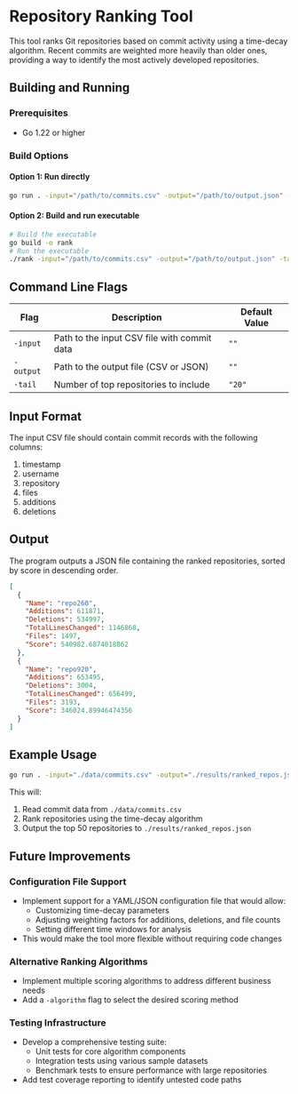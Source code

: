 # Repository Ranking Tool
This tool ranks Git repositories based on commit activity using a time-decay algorithm. Recent commits are weighted more heavily than older ones, providing a way to identify the most actively developed repositories.

## Building and Running
### Prerequisites
- Go 1.22 or higher

### Build Options
#### Option 1: Run directly
```bash
go run . -input="/path/to/commits.csv" -output="/path/to/output.json" -tail=20
```

#### Option 2: Build and run executable
```bash
# Build the executable
go build -o rank
# Run the executable
./rank -input="/path/to/commits.csv" -output="/path/to/output.json" -tail=20
```

## Command Line Flags
| Flag      | Description                                  | Default Value |
|-----------|----------------------------------------------|---------------|
| `-input`  | Path to the input CSV file with commit data  | `""`          |
| `-output` | Path to the output file (CSV or JSON)        | `""`          |
| `-tail`   | Number of top repositories to include        | `"20"`        |

## Input Format
The input CSV file should contain commit records with the following columns:
1. timestamp
2. username
3. repository
4. files
5. additions
6. deletions

## Output
The program outputs a JSON file containing the ranked repositories, sorted by score in descending order.
```json
[
  {
    "Name": "repo260",
    "Additions": 611871,
    "Deletions": 534997,
    "TotalLinesChanged": 1146868,
    "Files": 1497,
    "Score": 540982.6874018862
  },
  {
    "Name": "repo920",
    "Additions": 653495,
    "Deletions": 3004,
    "TotalLinesChanged": 656499,
    "Files": 3193,
    "Score": 346024.89946474356
  }
]
```

## Example Usage
```bash
go run . -input="./data/commits.csv" -output="./results/ranked_repos.json" -tail=50
```

This will:
1. Read commit data from `./data/commits.csv`
2. Rank repositories using the time-decay algorithm
3. Output the top 50 repositories to `./results/ranked_repos.json`

## Future Improvements

### Configuration File Support
- Implement support for a YAML/JSON configuration file that would allow:
  - Customizing time-decay parameters
  - Adjusting weighting factors for additions, deletions, and file counts
  - Setting different time windows for analysis
- This would make the tool more flexible without requiring code changes

### Alternative Ranking Algorithms
- Implement multiple scoring algorithms to address different business needs
- Add a `-algorithm` flag to select the desired scoring method

### Testing Infrastructure
- Develop a comprehensive testing suite:
  - Unit tests for core algorithm components
  - Integration tests using various sample datasets
  - Benchmark tests to ensure performance with large repositories
- Add test coverage reporting to identify untested code paths
